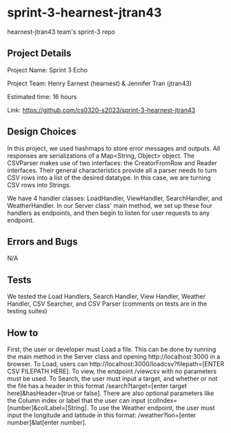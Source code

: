 # sprint-3-hearnest-jtran43
hearnest-jtran43 team's sprint-3 repo
## Project Details
Project Name: Sprint 3 Echo

Project Team: Henry Earnest (hearnest) & Jennifer Tran (jtran43)

Estimated time: 16 hours

Link: https://github.com/cs0320-s2023/sprint-3-hearnest-jtran43

## Design Choices

In this project, we used hashmaps to store error messages and outputs. All responses are serializations of a Map<String, Object> object. 
The CSVParser makes use of two interfaces: the CreatorFromRow and Reader interfaces. Their general characteristics provide all a parser 
needs to turn CSV rows into a list of the desired datatype. In this case, we are turning CSV rows into Strings.

We have 4 handler classes: LoadHandler, ViewHandler, SearchHandler, and WeatherHandler. In our Server class' main method, we set up these four handlers as endpoints, and then begin to listen for user requests to any endpoint. 

## Errors and Bugs 
N/A

## Tests

We tested the Load Handlers, Search Handler, View Handler, Weather Handler, CSV Searcher, and CSV Parser (comments on tests are in the testing suites)


## How to

First, the user or developer must Load a file. This can be done by running the main method in the Server class and opening http://localhost:3000 in 
a browser. To Load, users can http://localhost:3000/loadcsv?filepath=[ENTER CSV FILEPATH HERE]. To view, the endpoint /viewcsv with 
no parameters must be used. To Search, the user must input a target, and whether or not the file has a header in this format /search?target=[enter target
here]&hasHeader=[true or false]. There are also optional parameters like the Column index or label that the user can input (colIndex=[number]&colLabel=[String]. To use the Weather endpoint, the user must input the longitude and latitude in this format: /weather?lon=[enter number]&lat[enter number].





